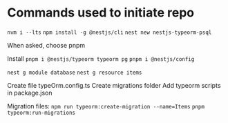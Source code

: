 # Commands used to initiate repo

`nvm i --lts`
`npm install -g @nestjs/cli`
`nest new nestjs-typeorm-psql`

When asked, choose pnpm

Install
`pnpm i @nestjs/typeorm typeorm pg`
`pnpm i @nestjs/config`

`nest g module database`
`nest g resource items`

Create file typeOrm.config.ts
Create migrations folder
Add typeorm scripts in package.json

Migration files:
`npm run typeorm:create-migration --name=Items`
`pnpm typeorm:run-migrations`
